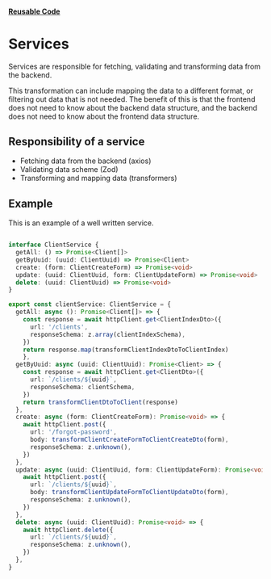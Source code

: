 #### [Reusable Code](/reusable-code.md)

# Services

Services are responsible for fetching, validating and transforming data from the backend.

This transformation can include mapping the data to a different format, or filtering out data that is not needed.
The benefit of this is that the frontend does not need to know about the backend data structure,
and the backend does not need to know about the frontend data structure.

## Responsibility of a service

- Fetching data from the backend (axios)
- Validating data scheme (Zod)
- Transforming and mapping data (transformers)

## Example

This is an example of a well written service.

```typescript

interface ClientService {
  getAll: () => Promise<Client[]>
  getByUuid: (uuid: ClientUuid) => Promise<Client>
  create: (form: ClientCreateForm) => Promise<void>
  update: (uuid: ClientUuid, form: ClientUpdateForm) => Promise<void>
  delete: (uuid: ClientUuid) => Promise<void>
}

export const clientService: ClientService = {
  getAll: async (): Promise<Client[]> => {
    const response = await httpClient.get<ClientIndexDto>({
      url: '/clients', 
      responseSchema: z.array(clientIndexSchema),
    })
    return response.map(transformClientIndexDtoToClientIndex)
    }, 
  getByUuid: async (uuid: ClientUuid): Promise<Client> => {
    const response = await httpClient.get<ClientDto>({
      url: `/clients/${uuid}`,
      responseSchema: clientSchema,
    })
    return transformClientDtoToClient(response)
  },
  create: async (form: ClientCreateForm): Promise<void> => {
    await httpClient.post({
      url: '/forgot-password',
      body: transformClientCreateFormToClientCreateDto(form),
      responseSchema: z.unknown(),
    })
  },
  update: async (uuid: ClientUuid, form: ClientUpdateForm): Promise<void> => {
    await httpClient.post({
      url: `/clients/${uuid}`,
      body: transformClientUpdateFormToClientUpdateDto(form),
      responseSchema: z.unknown(),
    })
  },
  delete: async (uuid: ClientUuid): Promise<void> => {
    await httpClient.delete({
      url: `/clients/${uuid}`,
      responseSchema: z.unknown(),
    })
  },
}
```
